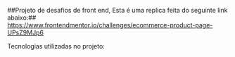 ##Projeto de desafios de front end, Esta é uma replica feita do seguinte link abaixo:## <br>
https://www.frontendmentor.io/challenges/ecommerce-product-page-UPsZ9MJp6

Tecnologias utilizadas no projeto:
